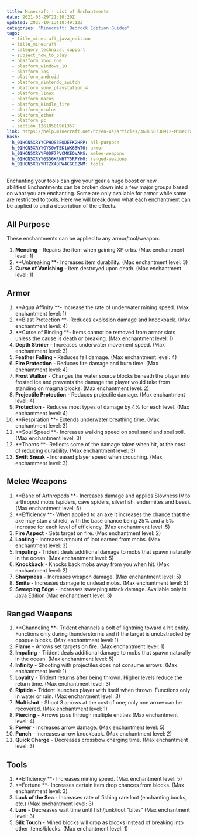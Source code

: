 ```yaml
---
title: Minecraft - List of Enchantments
date: 2021-03-29T21:10:20Z
updated: 2023-10-13T18:49:12Z
categories: "Minecraft: Bedrock Edition Guides"
tags:
  - title_minecraft_java_edition
  - title_minecraft
  - category_technical_support
  - subject_how_to_play
  - platform_xbox_one
  - platform_windows_10
  - platform_ios
  - platform_android
  - platform_nintendo_switch
  - platform_sony_playstation_4
  - platform_linux
  - platform_macos
  - platform_kindle_fire
  - platform_oculus
  - platform_other
  - platform_pc
  - section_12618581961357
link: https://help.minecraft.net/hc/en-us/articles/360058730912-Minecraft-List-of-Enchantments
hash:
  h_01HCN5XRYYCPHQS3EQDEFK2HPP: all-purpose
  h_01HCN5XRYYGYS0WT5K1WK65WT6: armor
  h_01HCN5XRYYF0DF7PVCMKEQVAKS: melee-weapons
  h_01HCN5XRYY6S56KRNHTY5RPYH0: ranged-weapons
  h_01HCN5XRYYRTZX4DPW4CGC02NM: tools
---
```


Enchanting your tools can give your gear a huge boost or new abilities! Enchantments can be broken down into a few major groups based on what you are enchanting. Some are only available for armor while some are restricted to tools. Here we will break down what each enchantment can be applied to and a description of the effects. 

## All Purpose

These enchantments can be applied to any armor/tool/weapon. 

1.  **Mending** - Repairs the item when gaining XP orbs. (Max enchantment level: 1) 
2.  **Unbreaking **- Increases item durability. (Max enchantment level: 3) 
3.  **Curse of Vanishing** - Item destroyed upon death. (Max enchantment level: 1)

## Armor

1.  **Aqua Affinity **- Increase the rate of underwater mining speed. (Max enchantment level: 1) 
2.  **Blast Protection **- Reduces explosion damage and knockback. (Max enchantment level: 4) 
3.  **Curse of Binding **- Items cannot be removed from armor slots unless the cause is death or breaking. (Max enchantment level: 1) 
4.  **Depth Strider** - Increases underwater movement speed. (Max enchantment level: 3) 
5.  **Feather Falling** - Reduces fall damage. (Max enchantment level: 4) 
6.  **Fire Protection** - Reduces fire damage and burn time. (Max enchantment level: 4) 
7.  **Frost Walker** - Changes the water source blocks beneath the player into frosted ice and prevents the damage the player would take from standing on magma blocks. (Max enchantment level: 2) 
8.  **Projectile Protection** - Reduces projectile damage. (Max enchantment level: 4) 
9.  **Protection** - Reduces most types of damage by 4% for each level. (Max enchantment level: 4) 
10. **Respiration **- Extends underwater breathing time. (Max enchantment level: 3) 
11. **Soul Speed **- Increases walking speed on soul sand and soul soil. (Max enchantment level: 3) 
12. **Thorns **- Reflects some of the damage taken when hit, at the cost of reducing durability. (Max enchantment level: 3) 
13. **Swift Sneak** - Increased player speed when crouching. (Max enchantment level: 3)

## Melee Weapons 

1.  **Bane of Arthropods **- Increases damage and applies Slowness IV to arthropod mobs (spiders, cave spiders, silverfish, endermites and bees). (Max enchantment level: 5) 
2.  **Efficiency **- When applied to an axe it increases the chance that the axe may stun a shield, with the base chance being 25% and a 5% increase for each level of efficiency. (Max enchantment level: 5) 
3.  **Fire Aspect** - Sets target on fire. (Max enchantment level: 2) 
4.  **Looting** - Increases amount of loot earned from mobs. (Max enchantment level: 3) 
5.  **Impaling** - Trident deals additional damage to mobs that spawn naturally in the ocean. (Max enchantment level: 5) 
6.  **Knockback** - Knocks back mobs away from you when hit. (Max enchantment level: 2) 
7.  **Sharpness** - Increases weapon damage. (Max enchantment level: 5) 
8.  **Smite** - Increases damage to undead mobs. (Max enchantment level: 5) 
9.  **Sweeping Edge** - Increases sweeping attack damage. Available only in Java Edition (Max enchantment level: 3) 

## Ranged Weapons

1.  **Channeling **- Trident channels a bolt of lightning toward a hit entity. Functions only during thunderstorms and if the target is unobstructed by opaque blocks. (Max enchantment level: 1) 
2.  **Flame** - Arrows set targets on fire. (Max enchantment level: 1) 
3.  **Impaling** - Trident deals additional damage to mobs that spawn naturally in the ocean. (Max enchantment level: 5) 
4.  **Infinity** - Shooting with projectiles does not consume arrows. (Max enchantment level: 1) 
5.  **Loyalty** - Trident returns after being thrown. Higher levels reduce the return time. (Max enchantment level: 3) 
6.  **Riptide -** Trident launches player with itself when thrown. Functions only in water or rain. (Max enchantment level: 3) 
7.  **Multishot** - Shoot 3 arrows at the cost of one; only one arrow can be recovered. (Max enchantment level: 1) 
8.  **Piercing** - Arrows pass through multiple entities (Max enchantment level: 4) 
9.  **Power** - Increases arrow damage. (Max enchantment level: 5) 
10. **Punch** - Increases arrow knockback. (Max enchantment level: 2) 
11. **Quick Charge** - Decreases crossbow charging time. (Max enchantment level: 3)

## Tools 

1.  **Efficiency **- Increases mining speed. (Max enchantment level: 5) 
2.  **Fortune **- Increases certain item drop chances from blocks. (Max enchantment level: 3) 
3.  **Luck of the Sea** - Increases rate of fishing rare loot (enchanting books, etc.) (Max enchantment level: 3) 
4.  **Lure** - Decreases wait time until fish/junk/loot “bites” (Max enchantment level: 3) 
5.  **Silk Touch** - Mined blocks will drop as blocks instead of breaking into other items/blocks. (Max enchantment level: 1)
